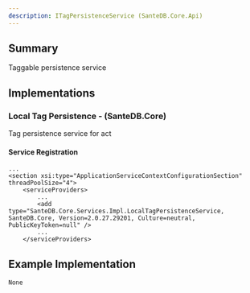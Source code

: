 ```yaml
---
description: ITagPersistenceService (SanteDB.Core.Api)
---
```


## Summary
Taggable persistence service

## Implementations


### Local Tag Persistence - (SanteDB.Core)
Tag persistence service for act

#### Service Registration
```
...
<section xsi:type="ApplicationServiceContextConfigurationSection" threadPoolSize="4">
	<serviceProviders>
		...
		<add type="SanteDB.Core.Services.Impl.LocalTagPersistenceService, SanteDB.Core, Version=2.0.27.29201, Culture=neutral, PublicKeyToken=null" />
		...
	</serviceProviders>
```
## Example Implementation
```
None
```
